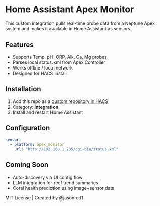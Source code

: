 # Home Assistant Apex Monitor
 
This custom integration pulls real-time probe data from a Neptune Apex system and makes it available in Home Assistant as sensors.

## Features
- Supports Temp, pH, ORP, Alk, Ca, Mg probes
- Parses local status.xml from Apex Controller
- Works offline / local network
- Designed for HACS install

## Installation
1. Add this repo as a [custom repository in HACS](https://hacs.xyz/)
2. Category: **Integration**
3. Install and restart Home Assistant

## Configuration
```yaml
sensor:
  - platform: apex_monitor
    url: "http://192.168.1.235/cgi-bin/status.xml"
```

## Coming Soon
- Auto-discovery via UI config flow
- LLM integration for reef trend summaries
- Coral health prediction using image+sensor data

MIT License | Created by @jasonrod1
